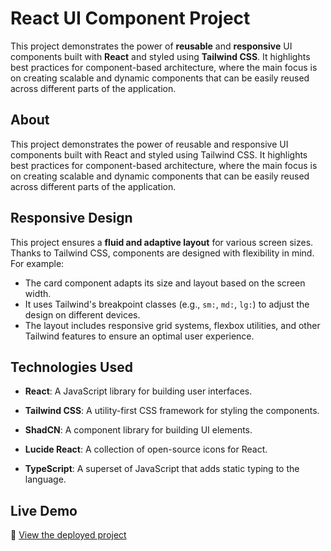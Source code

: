 # React UI Component Project

This project demonstrates the power of **reusable** and **responsive** UI components built with **React** and styled using **Tailwind CSS**. It highlights best practices for component-based architecture, where the main focus is on creating scalable and dynamic components that can be easily reused across different parts of the application.


## About

This project demonstrates the power of reusable and responsive UI components built with React and styled using Tailwind CSS. It highlights best practices for component-based architecture, where the main focus is on creating scalable and dynamic components that can be easily reused across different parts of the application.

## Responsive Design

This project ensures a **fluid and adaptive layout** for various screen sizes. Thanks to Tailwind CSS, components are designed with flexibility in mind. For example:

- The card component adapts its size and layout based on the screen width.
- It uses Tailwind's breakpoint classes (e.g., `sm:`, `md:`, `lg:`) to adjust the design on different devices.
- The layout includes responsive grid systems, flexbox utilities, and other Tailwind features to ensure an optimal user experience.

## Technologies Used
- **React**: A JavaScript library for building user interfaces.

- **Tailwind CSS**: A utility-first CSS framework for styling the components.

 - **ShadCN**: A component library for building UI elements.

- **Lucide React**: A collection of open-source icons for React.

- **TypeScript**: A superset of JavaScript that adds static typing to the language.

 ## Live Demo
🔗 [View the deployed project](https://transcendent-brioche-008de7.netlify.app/accounts)
